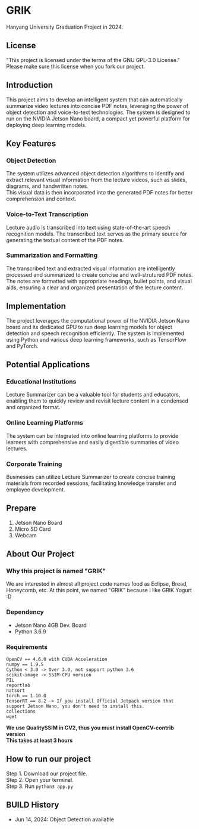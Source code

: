 # GRIK
Hanyang University Graduation Project in 2024.

## License
"This project is licensed under the terms of the GNU GPL-3.0 License." <br>
Please make sure this license when you fork our project.

## Introduction
This project aims to develop an intelligent system that can automatically summarize video lectures into concise PDF notes, leveraging the power of object detection and voice-to-text technologies. The system is designed to run on the NVIDIA Jetson Nano board, a compact yet powerful platform for deploying deep learning models.

## Key Features
### Object Detection
The system utilizes advanced object detection algorithms to identify and extract relevant visual information from the lecture videos, such as slides, diagrams, and handwritten notes. <br>
This visual data is then incorporated into the generated PDF notes for better comprehension and context.
### Voice-to-Text Transcription
Lecture audio is transcribed into text using state-of-the-art speech recognition models. The transcribed text serves as the primary source for generating the textual content of the PDF notes.
### Summarization and Formatting
The transcribed text and extracted visual information are intelligently processed and summarized to create concise and well-strutured PDF notes. The notes are formatted with appropriate headings, bullet points, and visual aids, ensuring a clear and organized presentation of the lecture content.

## Implementation
The project leverages the computational power of the NVIDIA Jetson Nano board and its dedicated GPU to run deep learning models for object detection and speech recognition efficiently. The system is implemented using Python and various deep learning frameworks, such as TensorFlow and PyTorch.

## Potential Applications
### Educational Institutions
Lecture Summarizer can be a valuable tool for students and educators, enabling them to quickly review and revisit lecture content in a condensed and organized format.
### Online Learning Platforms
The system can be integrated into online learning platforms to provide learners with comprehensive and easily digestible summaries of video lectures.
### Corporate Training
Businesses can utilize Lecture Summarizer to create concise training materials from recorded sessions, facilitating knowledge transfer and employee development.

## Prepare
1. Jetson Nano Board
2. Micro SD Card
3. Webcam

## About Our Project
### Why this project is named "GRIK"
We are interested in almost all project code names food as Eclipse, Bread, Honeycomb, etc.
At this point, we named "GRIK" because I like GRIK Yogurt :D
### Dependency
- Jetson Nano 4GB Dev. Board
- Python 3.6.9
### Requirements
```
OpenCV == 4.6.0 with CUDA Acceleration
numpy == 1.9.5
Cython < 3.0 -> Over 3.0, not support python 3.6
scikit-image -> SSIM-CPU version
PIL
reportlab
natsort
torch == 1.10.0
TensorRT == 8.2 -> If you install Official Jetpack version that support Jetson Nano, you don't need to install this.
collections
wget
```
**We use QualitySSIM in CV2, thus you must install OpenCV-contrib version** <br>
**This takes at least 3 hours**

## How to run our project
Step 1. Download our project file. <br>
Step 2. Open your terminal. <br>
Step 3. Run `python3 app.py` <br>

## BUILD History
- Jun 14, 2024: Object Detection available
